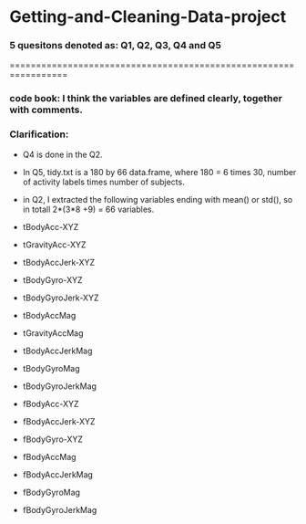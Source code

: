 # Getting-and-Cleaning-Data-project

### 5 quesitons denoted as: Q1, Q2, Q3, Q4 and Q5

=================================================================
### code book: I think the variables are defined clearly, together with comments.

### Clarification: 

* Q4 is done in the Q2.

* In Q5, tidy.txt is a 180 by 66 data.frame, where 180 = 6 times 30, number of activity labels times number of subjects.

* in Q2, I extracted the following variables ending with mean() or std(), so in totall 2*(3*8 +9) = 66 variables.

* tBodyAcc-XYZ
* tGravityAcc-XYZ
* tBodyAccJerk-XYZ
* tBodyGyro-XYZ
* tBodyGyroJerk-XYZ
* tBodyAccMag
* tGravityAccMag
* tBodyAccJerkMag
* tBodyGyroMag
* tBodyGyroJerkMag
* fBodyAcc-XYZ
* fBodyAccJerk-XYZ
* fBodyGyro-XYZ
* fBodyAccMag
* fBodyAccJerkMag
* fBodyGyroMag
* fBodyGyroJerkMag


